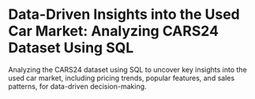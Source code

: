 # Data-Driven Insights into the Used Car Market: Analyzing CARS24 Dataset Using SQL
Analyzing the CARS24 dataset using SQL to uncover key insights into the used car market, including pricing trends, popular features, and sales patterns, for data-driven decision-making.
